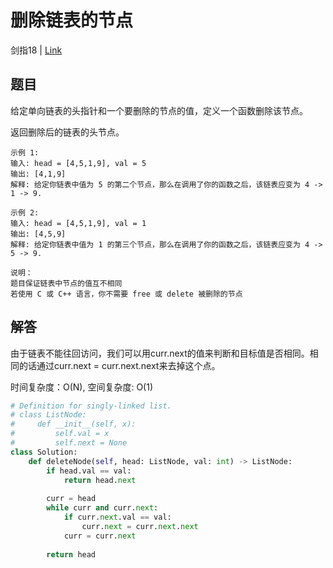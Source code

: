 
# 删除链表的节点
剑指18 | [Link](https://leetcode-cn.com/problems/shan-chu-lian-biao-de-jie-dian-lcof/)

## 题目
给定单向链表的头指针和一个要删除的节点的值，定义一个函数删除该节点。

返回删除后的链表的头节点。

```
示例 1:
输入: head = [4,5,1,9], val = 5
输出: [4,1,9]
解释: 给定你链表中值为 5 的第二个节点，那么在调用了你的函数之后，该链表应变为 4 -> 1 -> 9.

示例 2:
输入: head = [4,5,1,9], val = 1
输出: [4,5,9]
解释: 给定你链表中值为 1 的第三个节点，那么在调用了你的函数之后，该链表应变为 4 -> 5 -> 9.

说明：
题目保证链表中节点的值互不相同
若使用 C 或 C++ 语言，你不需要 free 或 delete 被删除的节点
```

## 解答
由于链表不能往回访问，我们可以用curr.next的值来判断和目标值是否相同。相同的话通过curr.next = curr.next.next来去掉这个点。

时间复杂度：O(N), 空间复杂度: O(1)
```python
# Definition for singly-linked list.
# class ListNode:
#     def __init__(self, x):
#         self.val = x
#         self.next = None
class Solution:
    def deleteNode(self, head: ListNode, val: int) -> ListNode:
        if head.val == val:
            return head.next
        
        curr = head
        while curr and curr.next:
            if curr.next.val == val:
                curr.next = curr.next.next
            curr = curr.next
            
        return head
```